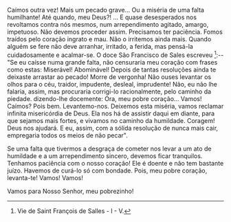 Caímos outra vez! Mais um pecado grave\... Ou a miséria de uma falta humilhante! Até quando, meu Deus?! \... E quase desesperados nos revoltamos contra nós mesmos, num arrependimento agitado, amargo, impetuoso. Não devemos proceder assim. Precisamos ter paciência. Fomos traídos pelo coração ingrato e mau. Não o irritemos ainda mais. Quando alguém se fere não deve arranhar, irritado, a ferida, mas pensá-la cuidadosamente e acalmar-se. O doce São Francisco de Sales escreveu [^1]:-- "Se eu caísse numa grande falta, não censuraria meu coração com frases como estas: Miserável! Abominável! Depois de tantas resoluções ainda te deixaste arrastar ao pecado! Morre de vergonha! Não ouses levantar os olhos para o céu, traidor, impudente, desleal, imprudente! Não, eu não lhe falaria, assim, mas procuraria corrigi-lo racionalmente, pelo caminho da piedade. dizendo-lhe docemente: Ora, meu pobre coração\... Vamos! Caímos? Pois bem. Levantemo-nos. Deixemos esta miséria, vamos reclamar infinita misericórdia de Deus. Ela nos há de assistir daqui em diante, para que sejamos mais fortes, e vivamos no caminho da humildade. Coragem! Deus nos ajudará. E eu, assim, com a sólida resolução de nunca mais cair, empregaria todos os meios de não pecar".

Se uma falta que tivermos a desgraça de cometer nos levar a um ato de humildade e a um arrependimento sincero, devemos ficar tranquilos. Tenhamos paciência com o nosso coração! Ele é doente e não tem bastante juízo. Havemos de curá-lo só com bondade. Pois, meu pobre coração, levanta-te! Vamos! Vamos!

Vamos para Nosso Senhor, meu pobrezinho!

[^1]: Vie de Saint François de Salles - I - V.